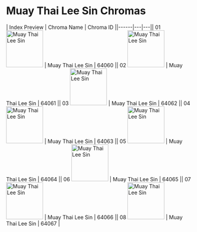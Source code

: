 # Muay Thai Lee Sin Chromas

| Index  Preview | Chroma Name | Chroma ID ||------|---|---|| 01  <img src='https://raw.communitydragon.org/latest/plugins/rcp-be-lol-game-data/global/default/v1/champion-chroma-images/64/64060.png' alt='Muay Thai Lee Sin' width='100'> | Muay Thai Lee Sin | 64060 || 02  <img src='https://raw.communitydragon.org/latest/plugins/rcp-be-lol-game-data/global/default/v1/champion-chroma-images/64/64061.png' alt='Muay Thai Lee Sin' width='100'> | Muay Thai Lee Sin | 64061 || 03  <img src='https://raw.communitydragon.org/latest/plugins/rcp-be-lol-game-data/global/default/v1/champion-chroma-images/64/64062.png' alt='Muay Thai Lee Sin' width='100'> | Muay Thai Lee Sin | 64062 || 04  <img src='https://raw.communitydragon.org/latest/plugins/rcp-be-lol-game-data/global/default/v1/champion-chroma-images/64/64063.png' alt='Muay Thai Lee Sin' width='100'> | Muay Thai Lee Sin | 64063 || 05  <img src='https://raw.communitydragon.org/latest/plugins/rcp-be-lol-game-data/global/default/v1/champion-chroma-images/64/64064.png' alt='Muay Thai Lee Sin' width='100'> | Muay Thai Lee Sin | 64064 || 06  <img src='https://raw.communitydragon.org/latest/plugins/rcp-be-lol-game-data/global/default/v1/champion-chroma-images/64/64065.png' alt='Muay Thai Lee Sin' width='100'> | Muay Thai Lee Sin | 64065 || 07  <img src='https://raw.communitydragon.org/latest/plugins/rcp-be-lol-game-data/global/default/v1/champion-chroma-images/64/64066.png' alt='Muay Thai Lee Sin' width='100'> | Muay Thai Lee Sin | 64066 || 08  <img src='https://raw.communitydragon.org/latest/plugins/rcp-be-lol-game-data/global/default/v1/champion-chroma-images/64/64067.png' alt='Muay Thai Lee Sin' width='100'> | Muay Thai Lee Sin | 64067 |